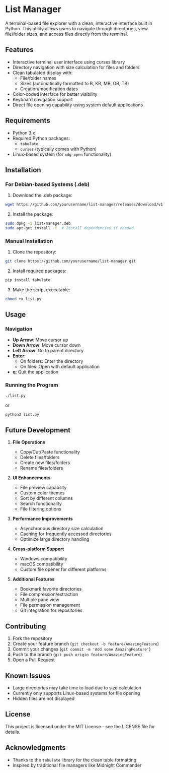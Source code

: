 # List Manager

A terminal-based file explorer with a clean, interactive interface built in Python. This utility allows users to navigate through directories, view file/folder sizes, and access files directly from the terminal.

## Features

- Interactive terminal user interface using curses library
- Directory navigation with size calculation for files and folders
- Clean tabulated display with:
  - File/folder names
  - Sizes (automatically formatted to B, KB, MB, GB, TB)
  - Creation/modification dates
- Color-coded interface for better visibility
- Keyboard navigation support
- Direct file opening capability using system default applications

## Requirements

- Python 3.x
- Required Python packages:
  - `tabulate`
  - `curses` (typically comes with Python)
- Linux-based system (for `xdg-open` functionality)

## Installation

### For Debian-based Systems (.deb)

1. Download the .deb package:
```bash
wget https://github.com/yourusername/list-manager/releases/download/v1.0/list-manager.deb
```

2. Install the package:
```bash
sudo dpkg -i list-manager.deb
sudo apt-get install -f  # Install dependencies if needed
```

### Manual Installation

1. Clone the repository:
```bash
git clone https://github.com/yourusername/list-manager.git
```

2. Install required packages:
```bash
pip install tabulate
```

3. Make the script executable:
```bash
chmod +x list.py
```

## Usage

### Navigation

- **Up Arrow**: Move cursor up
- **Down Arrow**: Move cursor down
- **Left Arrow**: Go to parent directory
- **Enter**: 
  - On folders: Enter the directory
  - On files: Open with default application
- **q**: Quit the application

### Running the Program

```bash
./list.py
```

or

```bash
python3 list.py
```

## Future Development

1. **File Operations**
   - Copy/Cut/Paste functionality
   - Delete files/folders
   - Create new files/folders
   - Rename files/folders

2. **UI Enhancements**
   - File preview capability
   - Custom color themes
   - Sort by different columns
   - Search functionality
   - File filtering options

3. **Performance Improvements**
   - Asynchronous directory size calculation
   - Caching for frequently accessed directories
   - Optimize large directory handling

4. **Cross-platform Support**
   - Windows compatibility
   - macOS compatibility
   - Custom file opener for different platforms

5. **Additional Features**
   - Bookmark favorite directories
   - File compression/extraction
   - Multiple pane view
   - File permission management
   - Git integration for repositories

## Contributing

1. Fork the repository
2. Create your feature branch (`git checkout -b feature/AmazingFeature`)
3. Commit your changes (`git commit -m 'Add some AmazingFeature'`)
4. Push to the branch (`git push origin feature/AmazingFeature`)
5. Open a Pull Request

## Known Issues

- Large directories may take time to load due to size calculation
- Currently only supports Linux-based systems for file opening
- Hidden files are not displayed

## License

This project is licensed under the MIT License - see the LICENSE file for details.

## Acknowledgments

- Thanks to the `tabulate` library for the clean table formatting
- Inspired by traditional file managers like Midnight Commander
